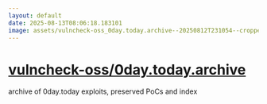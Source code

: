 ```yaml
---
layout: default
date: 2025-08-13T08:06:18.183101
image: assets/vulncheck-oss_0day.today.archive--20250812T231054--cropped.png
---
```


# [vulncheck-oss/0day.today.archive](https://github.com/vulncheck-oss/0day.today.archive)

archive of 0day.today exploits, preserved PoCs and index
